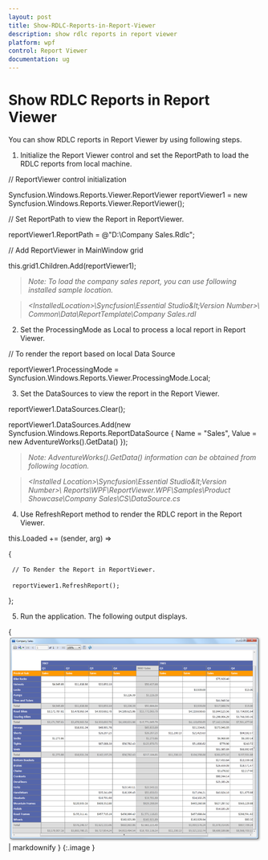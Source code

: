 ```yaml
---
layout: post
title: Show-RDLC-Reports-in-Report-Viewer
description: show rdlc reports in report viewer
platform: wpf
control: Report Viewer
documentation: ug
---
```


# Show RDLC Reports in Report Viewer

You can show RDLC reports in Report Viewer by using following steps.

1. Initialize the Report Viewer control and set the ReportPath to load the RDLC reports from local machine.



// ReportViewer control initialization

Syncfusion.Windows.Reports.Viewer.ReportViewer reportViewer1 = new Syncfusion.Windows.Reports.Viewer.ReportViewer();



// Set ReportPath to view the Report in ReportViewer.

reportViewer1.ReportPath = @"D:\Company Sales.Rdlc";



// Add ReportViewer in MainWindow grid

this.grid1.Children.Add(reportViewer1);





> _Note: To load the company sales report, you can use following installed sample location._

> _&lt;InstalledLocation&gt;\Syncfusion\Essential Studio\&lt;Version Number&gt;\ Common\Data\ReportTemplate\Company Sales.rdl_



2. Set the ProcessingMode as Local to process a local report in Report Viewer.





// To render the report based on local Data Source

reportViewer1.ProcessingMode = Syncfusion.Windows.Reports.Viewer.ProcessingMode.Local;





3. Set the DataSources to view the report in the Report Viewer.





reportViewer1.DataSources.Clear();

reportViewer1.DataSources.Add(new Syncfusion.Windows.Reports.ReportDataSource { Name = "Sales", Value = new AdventureWorks().GetData() });





> _Note: AdventureWorks().GetData() information can be obtained from following location._ 

> _&lt;Installed Location&gt;\Syncfusion\Essential Studio\&lt;Version Number&gt;\ Reports\WPF\ReportViewer.WPF\Samples\Product Showcase\Company Sales\CS\DataSource.cs_



4. Use RefreshReport method to render the RDLC report in the Report Viewer.





this.Loaded += (sender, arg) =>

{

     // To Render the Report in ReportViewer.

     reportViewer1.RefreshReport();

};



5. Run the application. The following output displays.



{ ![Description: C:/Users/lingarajs/AppData/Local/Syncfusion/EssentialStudio/9.4.0.62/Reports/WPF/ReportViewer.WPF/Samples/Product Showcase/Company Sales/Images/CompanySalesDemo.png](Show-RDLC-Reports-in-Report-Viewer_images/Show-RDLC-Reports-in-Report-Viewer_img1.png) | markdownify }
{:.image }


